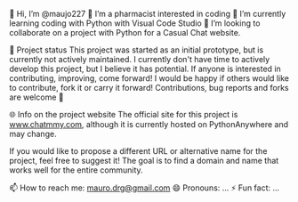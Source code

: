 👋 Hi, I’m @maujo227
👀 I’m a pharmacist interested in coding
🌱 I’m currently learning coding with Python with Visual Code Studio
💞️ I’m looking to collaborate on a project with Python for a Casual Chat website.

🚧 Project status
This project was started as an initial prototype, but is currently not actively maintained. I currently don't have time to actively develop this project, but I believe it has potential. If anyone is interested in contributing, improving, come forward! I would be happy if others would like to contribute, fork it or carry it forward!
Contributions, bug reports and forks are welcome 🙌

🌐 Info on the project website
The official site for this project is www.chatmmy.com, although it is currently hosted on PythonAnywhere and may change.

If you would like to propose a different URL or alternative name for the project, feel free to suggest it!
The goal is to find a domain and name that works well for the entire community.

📫 How to reach me: mauro.drg@gmail.com
😄 Pronouns: ...
⚡ Fun fact: ...
